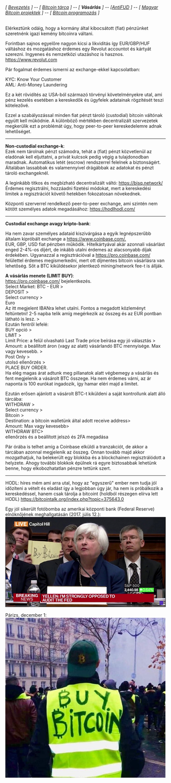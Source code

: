 ###### [ [Bevezetés](README.md) ] -- [ [Bitcoin tárca](tarca.md) ] -- [ **Vásárlás** ] -- [[AntiFUD](antiFUD.md) ] -- [ [Magyar Bitcoin projektek](magyarok.md) ] -- [ [Bitcoin programozás](programozas.md) ]

Elérkeztünk odáig, hogy a kormány által kibocsátott (fiat) pénzünket szeretnénk igazi kemény bitcoinra váltani.

Forintban sajnos egyelőre nagyon kicsi a likviditás így EUR/GBP/HUF váltáshoz és mozgatáshoz érdemes egy Revolut accountot és kártyát szerezni. Ingyenes és nemzetközi utazáshoz is hasznos.\
<https://www.revolut.com>

Pár fogalmat érdemes ismerni az exchange-ekkel kapcsolatban:

KYC: Know Your Customer \
AML:  Anti-Money Laundering

Ez a két rövidítés az USA-ból származó törvényi követelményekre utal, ami pénz kezelés esetében a kereskedők és ügyfelek adatainak rögzítését teszi kötelezővé.

Ezzel a szabályozással minden fiat pénzt tároló (custodial) bitcoin váltónak együtt kell működnie.
A különböző mértékben decentralizált szervezetek megkerülik ezt a problémát úgy, hogy peer-to-peer kereskedelemre adnak lehetőséget.

---
**Non-custodial exchange-k**:\
Ezek  nem tárolnak pénzt számodra, tehát a (fiat) pénzt közvetlenül az eladónak kell eljuttatni, a privát kulcsok pedig végig a tulajdonodban maradnak. Automatikus letét (escrow) rendszerrel felelnek a biztonságért. Általában lassabbak és valamennyivel drágábbak az adatokat és pénzt tároló exchangeknél.

A leginkább titkos és megbízható decentralizált váltó:
<https://bisq.network/> \
Érdemes regisztrálni, hozzáadni fizetési módokat, mert a kereskedési limitek a regisztrációt követő hetekben fokozatosan növekednek.

Központi szerverrel rendelkező peer-to-peer exchange, ami szintén nem kötött személyes adatok megadásához:
<https://hodlhodl.com/>

---
**Custodial exchange avagy kripto-bank**:

Ha nem zavar személyes adataid kiszivárgása a egyik legnépszerűbb általam kipróbált exchange a <https://www.coinbase.com/.> \
EUR, GBP, USD fiat pénzben működik. Hitelkártyával akár azonnali vásárlást enged 2-4%-os díjért, de inkább utalni érdemes az alacsonyabb díjak érdekében.
Ugyanazzal a regisztrációval a <https://pro.coinbase.com/> felülettel érdemes megismerkedni, mert ott díjmentes bitcoin vásárlásra van lehetőség. Sőt a BTC kiküldésekor jelentkező mining/network fee-t is állják.

**A vásárlás menete (LIMIT BUY)**: \
<https://pro.coinbase.com/> bejelentkezés. \
Select Market: BTC - EUR >\
DEPOSIT >\
Select currency >\
Euro\
Az itt megjelent IBANra lehet utalni. Fontos a megadott közleményt feltüntetni! 2-5 napba telik amíg megérkezik az összeg és az EUR pontban látható is lesz. >\
Ezután fentről lefelé:\
BUY opció >\
LIMIT > \
Limit Price: a felül olvasható Last Trade price beírása egy jó választás >\
Amount: a beállított áron (vagy az alatt) vásárlandó BTC mennyisége. Max vagy kevesebb.
\>\
Post Only >\
utolsó ellenőrzés >\
 PLACE BUY ORDER.\
Ha elég magas árat adtunk meg pillanatok alatt végbemegy a vásárlás és fent megjelenik a vásárolt BTC összege. Ha nem érdemes várni, az ár naponta is 100 eurókat ingadozik, így hamar eléri majd a limitet.

Ezután erősen ajánlott a vásárolt BTC-t kiküldeni a saját kontrollunk alatt álló tárcába:\
WITHDRAW >\
Select currency >\
Bitcoin >\
Destination: a bitcoin walletünk által adott receive address>\
Amount: Max vagy kevesebb>\
WITHDRAW BTC>\
ellenőrzés és a beállított jelszó és 2FA megadása

Pár órába is telhet amíg a Coinbase elküldi a tranzakciót, de akkor a tárcában azonnal megjelenik az összeg. Onnan tovább majd akkor mozgathatjuk, ha belekerült egy blokkba és a blockchainen regisztrálódott a helyzete. Ahogy további blokkok épülnek rá egyre biztosabbak lehetünk benne, hogy elkobozhatatlan pénzre tettünk szert.

---

HODL:
híres mém ami arra utal, hogy az "egyszerű" ember nem tudja jól időzíteni a vételt és eladást így a legjobban úgy jár, ha nem is próbálkozik a kereskedéssel, hanem csak tárolja a bitcoint (holdból részegen elírva lett HODL)  <https://bitcointalk.org/index.php?topic=375643.0>

Egy jól sikerült fotóbomba az amerikai központi bank (Federal Reserve) elnöknőjének meghallgatásán (2017. júlis 12.):  
![](images/BitcoinSignGuy.PNG)

Párizs, december 1:  
![](images/YellowVestBuyBitcoin.PNG)
